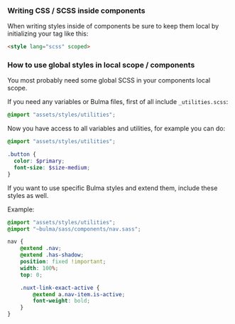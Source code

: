 ### Writing CSS / SCSS inside components

When writing styles inside of components be sure to keep them local by initializing your tag like this:

```html
<style lang="scss" scoped>
```

### How to use global styles in local scope / components

You most probably need some global SCSS in your components local scope.

If you need any variables or Bulma files, first of all include `_utilities.scss`:

```scss
@import "assets/styles/utilities";
```

Now you have access to all variables and utilities, for example you can do:

```scss
@import "assets/styles/utilities";

.button {
  color: $primary;
  font-size: $size-medium;
}
```

If you want to use specific Bulma styles and extend them, include these styles as well.

Example:
```scss
@import "assets/styles/utilities";
@import "~bulma/sass/components/nav.sass";

nav {
    @extend .nav;
    @extend .has-shadow;
    position: fixed !important;
    width: 100%;
    top: 0;

    .nuxt-link-exact-active {
        @extend a.nav-item.is-active;
        font-weight: bold;
    }
}
```